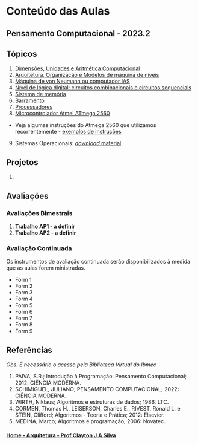 # Conteúdo das Aulas  
## Pensamento Computacional - 2023.2

## Tópicos
1. [Dimensões, Unidades e Aritmética Computacional](arq_aulas/dimensoesUnidadesAritmeticaComputacional1.md)
2. [Arquitetura, Organização e Modelos de máquina de níveis](arq_aulas/arquiteturaOrganizacaoCamadas.md)
3. [Máquina de von Neumann ou computador IAS](arq_aulas/computadorIAS.md)
4. [Nível de lógica digital: circuitos combinacionais e circuitos sequenciais](https://github.com/claytonjasilva/claytonjasilva.github.io/blob/main/sisdig_aulas/algebraPortasLogicas.md)
5. [Sistema de memória](arq_aulas/memoria.md)
6. [Barramento](arq_aulas/barramento.md)
7. [Processadores](arq_aulas/processadores.md)  
8. [Microcontrolador Atmel ATmega 2560](arq_aulas/microcontrolador2560.md)  
- Veja algumas instruções do Atmega 2560 que utilizamos recorrentemente - [exemplos de instruções](/arq_aulas/images/tabela_instrucoes.pdf)
9. Sistemas Operacionais: [*download* material](https://1drv.ms/p/s!AsTd8oN7mu8pkcB4b7de8Z0_eLNtFA?e=PIgZwh)

## Projetos    
1. 

## Avaliações
### Avaliações Bimestrais
1. **Trabalho AP1 - a definir**     
2. **Trabalho AP2 - a definir**    
   
### Avaliação Continuada
Os instrumentos de avaliação continuada serão disponibilizados à medida que as aulas forem ministradas.  
- Form 1
- Form 2
- Form 3
- Form 4
- Form 5  
- Form 6
- Form 7
- Form 8
- Form 9

## Referências  
*Obs. É necessário o acesso pela Biblioteca Virtual do Ibmec*    
1. PAIVA, S.R.; Introdução à Programação: Pensamento Computacional; 2012: CIÊNCIA MODERNA.
2. SCHIMIGUEL, JULIANO;	PENSAMENTO COMPUTACIONAL;	2022: CIÊNCIA MODERNA.
3. WIRTH, Niklaus; Algoritmos e estruturas de dados; 1986: LTC.
4. CORMEN, Thomas H., LEISERSON, Charles E., RIVEST, Ronald L. e STEIN, Clifford;	Algoritmos - Teoria e Prática; 2012:	Elsevier.
5. MEDINA, Marco;	Algoritmos e programação; 2006:	Novatec.

#### [Home - Arquitetura - Prof Clayton J A Silva](/arq.md)
